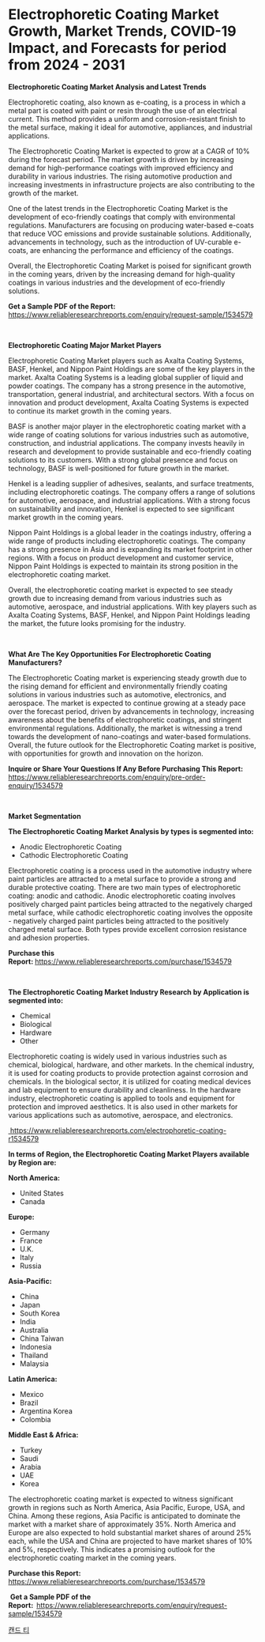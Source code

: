 <p><h1>Electrophoretic Coating Market Growth, Market Trends, COVID-19 Impact, and Forecasts for period from 2024 - 2031</h1></p><p><strong>Electrophoretic Coating Market Analysis and Latest Trends</strong></p>
<p><p>Electrophoretic coating, also known as e-coating, is a process in which a metal part is coated with paint or resin through the use of an electrical current. This method provides a uniform and corrosion-resistant finish to the metal surface, making it ideal for automotive, appliances, and industrial applications.</p><p>The Electrophoretic Coating Market is expected to grow at a CAGR of 10% during the forecast period. The market growth is driven by increasing demand for high-performance coatings with improved efficiency and durability in various industries. The rising automotive production and increasing investments in infrastructure projects are also contributing to the growth of the market.</p><p>One of the latest trends in the Electrophoretic Coating Market is the development of eco-friendly coatings that comply with environmental regulations. Manufacturers are focusing on producing water-based e-coats that reduce VOC emissions and provide sustainable solutions. Additionally, advancements in technology, such as the introduction of UV-curable e-coats, are enhancing the performance and efficiency of the coatings.</p><p>Overall, the Electrophoretic Coating Market is poised for significant growth in the coming years, driven by the increasing demand for high-quality coatings in various industries and the development of eco-friendly solutions.</p></p>
<p><strong>Get a Sample PDF of the Report:&nbsp;</strong> <a href="https://www.reliableresearchreports.com/enquiry/request-sample/1534579">https://www.reliableresearchreports.com/enquiry/request-sample/1534579</a></p>
<p>&nbsp;</p>
<p><strong>Electrophoretic Coating Major Market Players</strong></p>
<p><p>Electrophoretic Coating Market players such as Axalta Coating Systems, BASF, Henkel, and Nippon Paint Holdings are some of the key players in the market. Axalta Coating Systems is a leading global supplier of liquid and powder coatings. The company has a strong presence in the automotive, transportation, general industrial, and architectural sectors. With a focus on innovation and product development, Axalta Coating Systems is expected to continue its market growth in the coming years. </p><p>BASF is another major player in the electrophoretic coating market with a wide range of coating solutions for various industries such as automotive, construction, and industrial applications. The company invests heavily in research and development to provide sustainable and eco-friendly coating solutions to its customers. With a strong global presence and focus on technology, BASF is well-positioned for future growth in the market.</p><p>Henkel is a leading supplier of adhesives, sealants, and surface treatments, including electrophoretic coatings. The company offers a range of solutions for automotive, aerospace, and industrial applications. With a strong focus on sustainability and innovation, Henkel is expected to see significant market growth in the coming years.</p><p>Nippon Paint Holdings is a global leader in the coatings industry, offering a wide range of products including electrophoretic coatings. The company has a strong presence in Asia and is expanding its market footprint in other regions. With a focus on product development and customer service, Nippon Paint Holdings is expected to maintain its strong position in the electrophoretic coating market.</p><p>Overall, the electrophoretic coating market is expected to see steady growth due to increasing demand from various industries such as automotive, aerospace, and industrial applications. With key players such as Axalta Coating Systems, BASF, Henkel, and Nippon Paint Holdings leading the market, the future looks promising for the industry.</p></p>
<p>&nbsp;</p>
<p><strong>What Are The Key Opportunities For Electrophoretic Coating Manufacturers?</strong></p>
<p><p>The Electrophoretic Coating market is experiencing steady growth due to the rising demand for efficient and environmentally friendly coating solutions in various industries such as automotive, electronics, and aerospace. The market is expected to continue growing at a steady pace over the forecast period, driven by advancements in technology, increasing awareness about the benefits of electrophoretic coatings, and stringent environmental regulations. Additionally, the market is witnessing a trend towards the development of nano-coatings and water-based formulations. Overall, the future outlook for the Electrophoretic Coating market is positive, with opportunities for growth and innovation on the horizon.</p></p>
<p><strong>Inquire or Share Your Questions If Any Before Purchasing This Report:</strong> <a href="https://www.reliableresearchreports.com/enquiry/pre-order-enquiry/1534579">https://www.reliableresearchreports.com/enquiry/pre-order-enquiry/1534579</a></p>
<p>&nbsp;</p>
<p><strong>Market Segmentation</strong></p>
<p><strong>The Electrophoretic Coating Market Analysis by types is segmented into:</strong></p>
<p><ul><li>Anodic Electrophoretic Coating</li><li>Cathodic Electrophoretic Coating</li></ul></p>
<p><p>Electrophoretic coating is a process used in the automotive industry where paint particles are attracted to a metal surface to provide a strong and durable protective coating. There are two main types of electrophoretic coating: anodic and cathodic. Anodic electrophoretic coating involves positively charged paint particles being attracted to the negatively charged metal surface, while cathodic electrophoretic coating involves the opposite - negatively charged paint particles being attracted to the positively charged metal surface. Both types provide excellent corrosion resistance and adhesion properties.</p></p>
<p><strong>Purchase this Report:&nbsp;</strong><a href="https://www.reliableresearchreports.com/purchase/1534579">https://www.reliableresearchreports.com/purchase/1534579</a></p>
<p>&nbsp;</p>
<p><strong>The Electrophoretic Coating Market Industry Research by Application is segmented into:</strong></p>
<p><ul><li>Chemical</li><li>Biological</li><li>Hardware</li><li>Other</li></ul></p>
<p><p>Electrophoretic coating is widely used in various industries such as chemical, biological, hardware, and other markets. In the chemical industry, it is used for coating products to provide protection against corrosion and chemicals. In the biological sector, it is utilized for coating medical devices and lab equipment to ensure durability and cleanliness. In the hardware industry, electrophoretic coating is applied to tools and equipment for protection and improved aesthetics. It is also used in other markets for various applications such as automotive, aerospace, and electronics.</p></p>
<p><a href="https://www.reliableresearchreports.com/electrophoretic-coating-r1534579">&nbsp;https://www.reliableresearchreports.com/electrophoretic-coating-r1534579</a></p>
<p><strong>In terms of Region, the Electrophoretic Coating Market Players available by Region are:</strong></p>
<p>
    <p> <strong> North America: </strong>
        <ul>
            <li>United States</li>
            <li>Canada</li>
        </ul>
        </p> 
    <p> <strong> Europe: </strong>
        <ul>
            <li>Germany</li>
            <li>France</li>
            <li>U.K.</li>
            <li>Italy</li>
            <li>Russia</li>
        </ul>
        </p> 
    <p> <strong> Asia-Pacific: </strong>
        <ul>
            <li>China</li>
            <li>Japan</li>
            <li>South Korea</li>
            <li>India</li>
            <li>Australia</li>
            <li>China Taiwan</li>
            <li>Indonesia</li>
            <li>Thailand</li>
            <li>Malaysia</li>
        </ul>
        </p> 
    <p> <strong> Latin America: </strong>
        <ul>
            <li>Mexico</li>
            <li>Brazil</li>
            <li>Argentina Korea</li>
            <li>Colombia</li>
        </ul>
        </p> 
    <p> <strong> Middle East & Africa: </strong>
        <ul>
            <li>Turkey</li>
            <li>Saudi</li>
            <li>Arabia</li>
            <li>UAE</li>
            <li>Korea</li>
        </ul>
    </p>
    </p>
<p><p>The electrophoretic coating market is expected to witness significant growth in regions such as North America, Asia Pacific, Europe, USA, and China. Among these regions, Asia Pacific is anticipated to dominate the market with a market share of approximately 35%. North America and Europe are also expected to hold substantial market shares of around 25% each, while the USA and China are projected to have market shares of 10% and 5%, respectively. This indicates a promising outlook for the electrophoretic coating market in the coming years.</p></p>
<p><strong>Purchase this Report: </strong><a href="https://www.reliableresearchreports.com/purchase/1534579">https://www.reliableresearchreports.com/purchase/1534579</a></p>
<p>&nbsp;<strong>Get a Sample PDF of the Report:&nbsp;&nbsp;</strong><a href="https://www.reliableresearchreports.com/enquiry/request-sample/1534579">https://www.reliableresearchreports.com/enquiry/request-sample/1534579</a></p>
<p><strong></strong></p>
<p><p><a href="https://github.com/hook46569/Market-Research-Report-List-2/blob/main/23462255482.md">캔드 티</a></p></p>